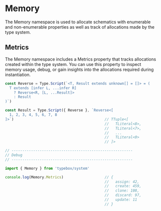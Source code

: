 # Memory

The Memory namespace is used to allocate schematics with enumerable and non-enumerable properties as well as track of allocations made by the type system. 

## Metrics

The Memory namespace includes a Metrics property that tracks allocations created within the type system. You can use this property to inspect memory usage, debug, or gain insights into the allocations required during instantiation.

```typescript
const Reverse = Type.Script(`<T, Result extends unknown[] = []> = (
  T extends [infer L, ...infer R] 
    ? Reverse<R, [L, ...Result]>
    : Result
)`)

const Result = Type.Script({ Reverse }, `Reverse<[
  1, 2, 3, 4, 5, 6, 7, 8
]>`)                                          // TTuple<[
                                              //   TLiteral<8>,
                                              //   TLiteral<7>,
                                              //   ...
                                              //   TLiteral<0>
                                              // ]>

// --------------------------------------------------------
// Debug
// --------------------------------------------------------

import { Memory } from 'typebox/system'

console.log(Memory.Metrics)                   // { 
                                              //   assign: 42, 
                                              //   create: 459, 
                                              //   clone: 108, 
                                              //   discard: 97, 
                                              //   update: 11 
                                              // }
```